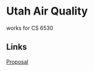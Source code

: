 # Utah Air Quality
 works for CS 6530 


## Links
[Proposal](https://docs.google.com/document/d/1fxyGvyDPkBRHJ9T6WyT58l2Fn_95bQhJuNvDG30FsMU/edit)
